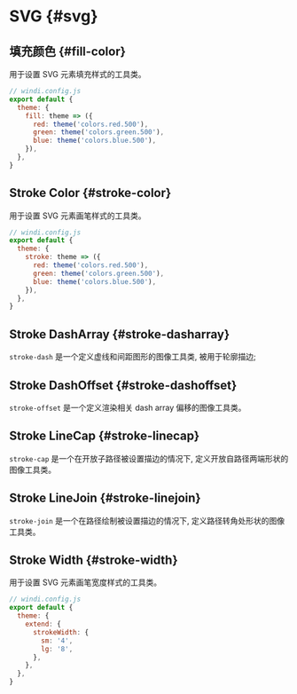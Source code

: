 # SVG {#svg}

## 填充颜色 {#fill-color}

用于设置 SVG 元素填充样式的工具类。

<PlaygroundWithVariants
  variant='current'
  :variants="['none', 'transparent', 'current', 'gray-500', 'red-500', 'yellow-500', 'blue-500', 'green-500']"
  prefix='fill'
  fixed='p-2 dark:text-white opacity-85 overflow-hidden'
  nested=true
  html="&lt;svg class=&quot;{class}&quot; width=&quot;128&quot; height=&quot;128&quot; version=&quot;1.1&quot; viewBox=&quot;0 0 24 24&quot;&gt;&lt;path d=&quot;M4,10A1,1 0 0,1 3,9A1,1 0 0,1 4,8H12A2,2 0 0,0 14,6A2,2 0 0,0 12,4C11.45,4 10.95,4.22 10.59,4.59C10.2,5 9.56,5 9.17,4.59C8.78,4.2 8.78,3.56 9.17,3.17C9.9,2.45 10.9,2 12,2A4,4 0 0,1 16,6A4,4 0 0,1 12,10H4M19,12A1,1 0 0,0 20,11A1,1 0 0,0 19,10C18.72,10 18.47,10.11 18.29,10.29C17.9,10.68 17.27,10.68 16.88,10.29C16.5,9.9 16.5,9.27 16.88,8.88C17.42,8.34 18.17,8 19,8A3,3 0 0,1 22,11A3,3 0 0,1 19,14H5A1,1 0 0,1 4,13A1,1 0 0,1 5,12H19M18,18H4A1,1 0 0,1 3,17A1,1 0 0,1 4,16H18A3,3 0 0,1 21,19A3,3 0 0,1 18,22C17.17,22 16.42,21.66 15.88,21.12C15.5,20.73 15.5,20.1 15.88,19.71C16.27,19.32 16.9,19.32 17.29,19.71C17.47,19.89 17.72,20 18,20A1,1 0 0,0 19,19A1,1 0 0,0 18,18Z&quot;/&gt;&lt;/svg&gt;"
/>

<Customizing>

```js
// windi.config.js
export default {
  theme: {
    fill: theme => ({
      red: theme('colors.red.500'),
      green: theme('colors.green.500'),
      blue: theme('colors.blue.500'),
    }),
  },
}
```

</Customizing>

## Stroke Color {#stroke-color}

用于设置 SVG 元素画笔样式的工具类。

<PlaygroundWithVariants
  variant='current'
  :variants="['none', 'transparent', 'current', 'gray-500', 'red-500', 'yellow-500', 'blue-500', 'green-500']"
  prefix='stroke'
  fixed='p-2 dark:text-white opacity-85 overflow-hidden'
  nested=true
  appended='fill-blue-600'
  html="&lt;svg class=&quot;fill-blue-600 {class}&quot; width=&quot;128&quot; height=&quot;128&quot; version=&quot;1.1&quot; viewBox=&quot;0 0 24 24&quot;&gt;&lt;path d=&quot;M4,10A1,1 0 0,1 3,9A1,1 0 0,1 4,8H12A2,2 0 0,0 14,6A2,2 0 0,0 12,4C11.45,4 10.95,4.22 10.59,4.59C10.2,5 9.56,5 9.17,4.59C8.78,4.2 8.78,3.56 9.17,3.17C9.9,2.45 10.9,2 12,2A4,4 0 0,1 16,6A4,4 0 0,1 12,10H4M19,12A1,1 0 0,0 20,11A1,1 0 0,0 19,10C18.72,10 18.47,10.11 18.29,10.29C17.9,10.68 17.27,10.68 16.88,10.29C16.5,9.9 16.5,9.27 16.88,8.88C17.42,8.34 18.17,8 19,8A3,3 0 0,1 22,11A3,3 0 0,1 19,14H5A1,1 0 0,1 4,13A1,1 0 0,1 5,12H19M18,18H4A1,1 0 0,1 3,17A1,1 0 0,1 4,16H18A3,3 0 0,1 21,19A3,3 0 0,1 18,22C17.17,22 16.42,21.66 15.88,21.12C15.5,20.73 15.5,20.1 15.88,19.71C16.27,19.32 16.9,19.32 17.29,19.71C17.47,19.89 17.72,20 18,20A1,1 0 0,0 19,19A1,1 0 0,0 18,18Z&quot;/&gt;&lt;/svg&gt;"
/>

<Customizing>

```js
// windi.config.js
export default {
  theme: {
    stroke: theme => ({
      red: theme('colors.red.500'),
      green: theme('colors.green.500'),
      blue: theme('colors.blue.500'),
    }),
  },
}
```

</Customizing>

## Stroke DashArray {#stroke-dasharray}

`stroke-dash` 是一个定义虚线和间距图形的图像工具类, 被用于轮廓描边;

<PlaygroundWithVariants
  variant='2'
  :variants="['0', '1', '2', '3', '4', '5', '6', '7', '8', '9', '10', '100' ]"
  prefix='stroke-dash'
  fixed='p-2 dark:text-white opacity-85 overflow-hidden'
  nested=true
  appended='stroke-blue-600 fill-transparent stroke-6'
  html='&lt;svg class="fill-transparent stroke-6 stroke-blue-600 {class}" version="1.1" xmlns="http://www.w3.org/2000/svg"&gt;
    &lt;circle cx="60" cy="60" r="50"&gt;&lt;/circle&gt;
  &lt;/svg&gt;'
/>

## Stroke DashOffset {#stroke-dashoffset}

`stroke-offset` 是一个定义渲染相关 dash array 偏移的图像工具类。

<PlaygroundWithVariants
  variant='2'
  :variants="['0', '1', '2', '3', '4', '5', '6', '7', '8', '9', '10', '50', '60', '70', '80', '90', '100']"
  prefix='stroke-offset'
  fixed='p-2 dark:text-white opacity-85 overflow-hidden'
  nested=true
  appended='stroke-blue-600 fill-transparent stroke-6 stroke-dash-50'
  html='&lt;svg class="fill-transparent stroke-6 stroke-blue-600 stroke-dash-50 {class}" version="1.1" xmlns="http://www.w3.org/2000/svg"&gt;
    &lt;circle cx="60" cy="60" r="50"&gt;&lt;/circle&gt;
  &lt;/svg&gt;'
/>

## Stroke LineCap {#stroke-linecap}

`stroke-cap` 是一个在开放子路径被设置描边的情况下, 定义开放自路径两端形状的图像工具类。

<PlaygroundWithVariants
  variant='auto'
  :variants="['auto', 'square', 'round']"
  prefix='stroke-cap'
  fixed='p-2 dark:text-white opacity-85 overflow-hidden'
  nested=true
  appended='stroke-blue-600'
  html='&lt;svg viewBox="0 0 300 300" xmlns="http://www.w3.org/2000/svg"&gt;
     &lt;g&gt;
        &lt;path class="stroke-blue-600 {class}" id="svg_arcs" d="M46.39845375127366,241.5329820183668 L194.23880503787478,39.2996083282315 C194.93585864152854,40.62325596571734 152.99423462673445,215.53287338109538 289.2000307318228,267.53302990999157" opacity="1" stroke-width="30" fill="#fff"&gt;&lt;/path&gt;
     &lt;/g&gt;
    &lt;/svg&gt;'
/>

## Stroke LineJoin {#stroke-linejoin}

`stroke-join` 是一个在路径绘制被设置描边的情况下, 定义路径转角处形状的图像工具类。

<PlaygroundWithVariants
  variant='auto'
  :variants="['auto', 'bevel', 'round']"
  prefix='stroke-join'
  fixed='p-2 dark:text-white opacity-85 overflow-hidden'
  nested=true
  appended='stroke-blue-600'
  html='&lt;svg viewBox="0 0 300 300" xmlns="http://www.w3.org/2000/svg"&gt;
     &lt;g&gt;
        &lt;path class="stroke-blue-600 {class}" id="svg_arcs" d="M46.39845375127366,241.5329820183668 L194.23880503787478,39.2996083282315 C194.93585864152854,40.62325596571734 152.99423462673445,215.53287338109538 289.2000307318228,267.53302990999157" opacity="1" stroke-width="30" fill="#fff"&gt;&lt;/path&gt;
     &lt;/g&gt;
    &lt;/svg&gt;'
/>

## Stroke Width {#stroke-width}

用于设置 SVG 元素画笔宽度样式的工具类。

<PlaygroundWithVariants
  variant='1'
  :variants="['0', '1', '2', '3', '4', '5', '6', '7', '8', '9', '10']"
  prefix='stroke'
  fixed='p-2 dark:text-white opacity-85 overflow-hidden'
  nested=true
  appended='fill-blue-600 stroke-black dark:stroke-blue-100'
  html="&lt;svg class=&quot;fill-blue-600 stroke-black dark:stroke-blue-100 {class}&quot; width=&quot;128&quot; height=&quot;128&quot; version=&quot;1.1&quot; viewBox=&quot;0 0 24 24&quot;&gt;&lt;path d=&quot;M4,10A1,1 0 0,1 3,9A1,1 0 0,1 4,8H12A2,2 0 0,0 14,6A2,2 0 0,0 12,4C11.45,4 10.95,4.22 10.59,4.59C10.2,5 9.56,5 9.17,4.59C8.78,4.2 8.78,3.56 9.17,3.17C9.9,2.45 10.9,2 12,2A4,4 0 0,1 16,6A4,4 0 0,1 12,10H4M19,12A1,1 0 0,0 20,11A1,1 0 0,0 19,10C18.72,10 18.47,10.11 18.29,10.29C17.9,10.68 17.27,10.68 16.88,10.29C16.5,9.9 16.5,9.27 16.88,8.88C17.42,8.34 18.17,8 19,8A3,3 0 0,1 22,11A3,3 0 0,1 19,14H5A1,1 0 0,1 4,13A1,1 0 0,1 5,12H19M18,18H4A1,1 0 0,1 3,17A1,1 0 0,1 4,16H18A3,3 0 0,1 21,19A3,3 0 0,1 18,22C17.17,22 16.42,21.66 15.88,21.12C15.5,20.73 15.5,20.1 15.88,19.71C16.27,19.32 16.9,19.32 17.29,19.71C17.47,19.89 17.72,20 18,20A1,1 0 0,0 19,19A1,1 0 0,0 18,18Z&quot;/&gt;&lt;/svg&gt;"
/>

<Customizing>

```js
// windi.config.js
export default {
  theme: {
    extend: {
      strokeWidth: {
        sm: '4',
        lg: '8',
      },
    },
  },
}
```

</Customizing>
